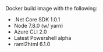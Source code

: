 Docker build image with the following:

* .Net Core SDK 1.0.1
* Node 7.8.0 (w/ yarn)
* Azure CLI 2.0
* Latest Powershell alpha
* raml2html 6.1.0